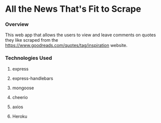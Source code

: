 
# All the News That's Fit to Scrape

### Overview

This web app that allows the users to view and leave comments on quotes they like scraped from the https://www.goodreads.com/quotes/tag/inspiration website.

### Technologies Used

   1. express

   2. express-handlebars

   3. mongoose

   4. cheerio

   5. axios
   
   6. Heroku

